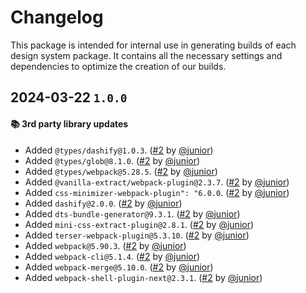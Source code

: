 # Changelog

This package is intended for internal use in generating builds of each design system package. It contains all the necessary settings and dependencies to optimize the creation of our builds.

## 2024-03-22 `1.0.0`

#### 📚 3rd party library updates

- Added `@types/dashify@1.0.3`. ([#2](https://git.rarolabs.com.br/frontend/rarui/pull/2) by [@junior](https://git.rarolabs.com.br/junior))
- Added `@types/glob@8.1.0`. ([#2](https://git.rarolabs.com.br/frontend/rarui/pull/2) by [@junior](https://git.rarolabs.com.br/junior))
- Added `@types/webpack@5.28.5`. ([#2](https://git.rarolabs.com.br/frontend/rarui/pull/2) by [@junior](https://git.rarolabs.com.br/junior))
- Added `@vanilla-extract/webpack-plugin@2.3.7`. ([#2](https://git.rarolabs.com.br/frontend/rarui/pull/2) by [@junior](https://git.rarolabs.com.br/junior))
- Added `css-minimizer-webpack-plugin": "6.0.0`. ([#2](https://git.rarolabs.com.br/frontend/rarui/pull/2) by [@junior](https://git.rarolabs.com.br/junior))
- Added `dashify@2.0.0`. ([#2](https://git.rarolabs.com.br/frontend/rarui/pull/2) by [@junior](https://git.rarolabs.com.br/junior))
- Added `dts-bundle-generator@9.3.1`. ([#2](https://git.rarolabs.com.br/frontend/rarui/pull/2) by [@junior](https://git.rarolabs.com.br/junior))
- Added `mini-css-extract-plugin@2.8.1`. ([#2](https://git.rarolabs.com.br/frontend/rarui/pull/2) by [@junior](https://git.rarolabs.com.br/junior))
- Added `terser-webpack-plugin@5.3.10`. ([#2](https://git.rarolabs.com.br/frontend/rarui/pull/2) by [@junior](https://git.rarolabs.com.br/junior))
- Added `webpack@5.90.3`. ([#2](https://git.rarolabs.com.br/frontend/rarui/pull/2) by [@junior](https://git.rarolabs.com.br/junior))
- Added `webpack-cli@5.1.4`. ([#2](https://git.rarolabs.com.br/frontend/rarui/pull/2) by [@junior](https://git.rarolabs.com.br/junior))
- Added `webpack-merge@5.10.0`. ([#2](https://git.rarolabs.com.br/frontend/rarui/pull/2) by [@junior](https://git.rarolabs.com.br/junior))
- Added `webpack-shell-plugin-next@2.3.1`. ([#2](https://git.rarolabs.com.br/frontend/rarui/pull/2) by [@junior](https://git.rarolabs.com.br/junior))

<!-- #### 🛠 Breaking changes -->

<!-- #### 📚 3rd party library updates -->

<!-- #### 🎉 New features -->

<!-- #### 🐛 Bug fixes -->

<!-- #### 💡 Others -->

<!-- #### ⚠️ Notices -->
